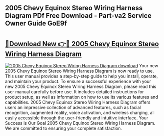 ## 2005 Chevy Equinox Stereo Wiring Harness Diagram PDf Free Download - Part-va2 Service Owner Guide GoE9f

# <h2><a href="http://dfo6jo.blite.top/?on=2005+Chevy+Equinox+Stereo+Wiring+Harness+Diagram">🔗Download New 👉🔴 2005 Chevy Equinox Stereo Wiring Harness Diagram</a></h2>

[![2005 Chevy Equinox Stereo Wiring Harness Diagram download](https://i.imgur.com/lujVjoI.png)](http://dfo6jo.blite.top/?on=2005+Chevy+Equinox+Stereo+Wiring+Harness+Diagram)
Your new 2005 Chevy Equinox Stereo Wiring Harness Diagram is now ready to use. This user manual provides a step-by-step guide to help you install, operate, and maintain your product. To ensure a successful experience with your new 2005 Chevy Equinox Stereo Wiring Harness Diagram, please read this user manual carefully before use. It includes detailed instructions for product setup, as well as information on how to use its various features and capabilities. 2005 Chevy Equinox Stereo Wiring Harness Diagram offers users an impressive collection of advanced features, such as facial recognition, augmented reality, voice activation, and wireless charging, all easily accessible through the user-friendly and intuitive interface. Your Success is Our Goal 2005 Chevy Equinox Stereo Wiring Harness Diagram. We are committed to ensuring your complete satisfaction.
